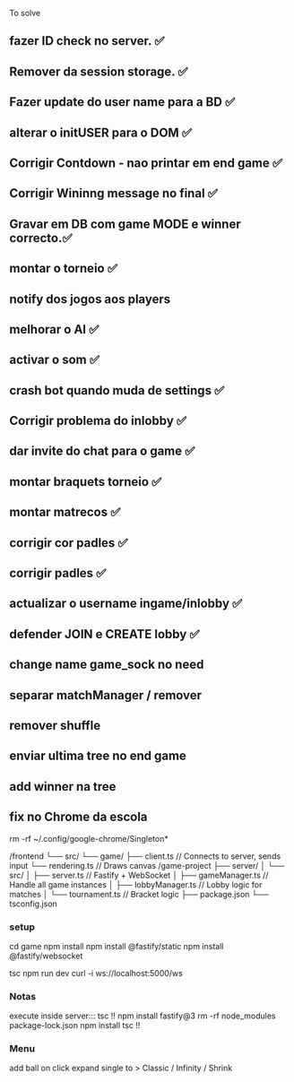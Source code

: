 To solve
## fazer ID check no server.                    ✅
## Remover da session storage.                  ✅
## Fazer update do user name para a BD          ✅
## alterar o initUSER para o DOM                ✅
## Corrigir Contdown - nao printar em end game  ✅
## Corrigir Wininng message no final            ✅
## Gravar em DB com game MODE e winner correcto.✅
## montar o torneio                             ✅
## notify dos jogos aos players                 
## melhorar o AI                                ✅
## activar o som                                ✅
## crash bot quando muda de settings            ✅
## Corrigir problema do inlobby                 ✅
## dar invite do chat para o game               ✅
## montar braquets torneio                      ✅
## montar matrecos                              ✅
## corrigir cor padles                          ✅
## corrigir padles                              ✅
## actualizar o username ingame/inlobby         ✅
## defender JOIN e CREATE lobby                 ✅
## change name game_sock                   no need
## separar matchManager / remover
## remover shuffle
## enviar ultima tree no end game
## add winner na tree


## fix no Chrome da escola
rm -rf ~/.config/google-chrome/Singleton*


/frontend
    └── src/
        └── game/
           ├── client.ts          // Connects to server, sends input
           └── rendering.ts       // Draws canvas
/game-project
    ├── server/
    │   └── src/
    │       ├── server.ts         // Fastify + WebSocket
    │       ├── gameManager.ts    // Handle all game instances
    │       ├── lobbyManager.ts   // Lobby logic for matches
    │       └── tournament.ts     // Bracket logic
    ├── package.json
    └── tsconfig.json

### setup
cd game
npm install
npm install @fastify/static
npm install @fastify/websocket
<!-- npm install -g typescript
npx tsc -->
tsc
npm run dev
curl -i ws://localhost:5000/ws


### Notas
execute inside server::: tsc
!!
npm install fastify@3
rm -rf node_modules package-lock.json
npm install
tsc
!!

### Menu
add ball on click
expand single to > Classic / Infinity / Shrink